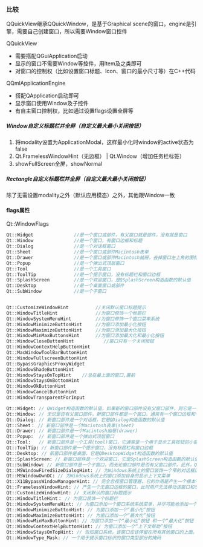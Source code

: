 

### 比较
QQuickView继承QQuickWindow，是基于Graphical scene的窗口。engine是引擎，需要自己创建窗口，所以需要Window窗口控件

QQuickView
- 需要搭配QGuiApplication启动
- 显示的窗口不需要Window等控件，用Item及之类即可
- 对窗口的控制权（比如设置窗口标题、Icon、窗口的最小尺寸等）在C++代码

QQmlApplicationEngine
- 搭配QApplication启动即可
- 显示窗口使用Window及子控件
- 有自主窗口控制权，比如通过设置flags设置全屏等


##### Window自定义标题栏并全屏（自定义最大最小关闭按钮）
1. 将modality设置为ApplicationModal，这样最小化时window的active状态为false
2. Qt.FramelessWindowHint（无边框） | Qt.Window（增加任务栏标签）
3. showFullScreen全屏，showNormal


##### Rectangle自定义标题栏并全屏（自定义最大最小关闭按钮）
除了无需设置modality之外（默认应用模态）之外，其他跟Window一致


#### flags属性
Qt::WindowFlags
```cpp
Qt::Widget               //是一个窗口或部件，有父窗口就是部件，没有就是窗口
Qt::Window               //是一个窗口，有窗口边框和标题
Qt::Dialog               //是一个对话框窗口
Qt::Sheet                //是一个窗口或部件Macintosh表单
Qt::Drawer               //是一个窗口或部件Macintosh抽屉，去掉窗口左上角的图标
Qt::Popup                //是一个弹出式顶层窗口
Qt::Tool                 //是一个工具窗口
Qt::ToolTip              //是一个提示窗口，没有标题栏和窗口边框
Qt::SplashScreen         //是一个欢迎窗口，是QSplashScreen构造函数的默认值
Qt::Desktop              //是一个桌面窗口或部件
Qt::SubWindow            //是一个子窗口


Qt::CustomizeWindowHint          //关闭默认窗口标题提示
Qt::WindowTitleHint              //为窗口修饰一个标题栏
Qt::WindowSystemMenuHint         //为窗口修饰一个窗口菜单系统
Qt::WindowMinimizeButtonHint     //为窗口添加最小化按钮
Qt::WindowMaximizeButtonHint     //为窗口添加最大化按钮
Qt::WindowMinMaxButtonsHint      //为窗口添加最大化和最小化按钮
Qt::WindowCloseButtonHint			//窗口只有一个关闭按钮
Qt::WindowContextHelpButtonHint
Qt::MacWindowToolBarButtonHint
Qt::WindowFullscreenButtonHint
Qt::BypassGraphicsProxyWidget
Qt::WindowShadeButtonHint
Qt::WindowStaysOnTopHint	//总在最上面的窗口,置前
Qt::WindowStaysOnBottomHint
Qt::WindowOkButtonHint
Qt::WindowCancelButtonHint
Qt::WindowTransparentForInput

Qt::Widget: // QWidget构造函数的默认值，如果新的窗口部件没有父窗口部件，则它是一个独立的窗口，否则就是一个子窗口部件
Qt::Window: // 无论是否有父窗口部件，新窗口部件都是一个窗口，通常有一个窗口边框和一个标题栏
Qt::Dialog: // 新窗口部件是一个对话框，它是QDialog构造函数的默认值
Qt::Sheet： // 新窗口部件是一个Macintosh表单(sheet)
Qt::Drawer: // 新窗口部件是一个Macintosh抽屉(drawer)
Qt::Popup:  // 新窗口部件是一个弹出式顶层窗口
Qt::Tool:   // 新窗口部件是一个工具(tool)窗口，它通常是一个用于显示工具按钮的小窗口。如果一个工具窗口有父窗口部件，则它将显示在父窗口的部件上面，否则相当于使用了Qt::WindowStaysOnTopHint提示。
Qt::ToolTip: // 新窗口部件是一个提示窗口，没有标题栏和窗口边框
Qt::Desktop: // 新窗口部件是桌面，它是QDesktopWidget构造函数的默认值
Qt::SplashScreen: // 新窗口部件是一个欢迎窗口，它是SplashScreen构造函数的默认值。
Qt::SubWindow: // 新窗口部件是一个子窗口，而无论窗口部件是否有父窗口部件。此外，Qt还定义了一些控制窗口外观的窗口提示（这些窗口提示仅对顶层窗口有效）
Qt::MSWindowFiredSizeDialogHint: // 为Windows系统上的窗口装饰一个窄的对话框边框，通常这个提示用于固定大小的对话框
Qt::MSWindowOwnDC: // 为Windows系统上的窗口添加自身的显示上下文菜单
Qt::X11BypassWindowManagerHint: // 完全忽视窗口管理器，它的作用是产生一个根本不被管理的无窗口边框的窗口(此时，用户无法使用键盘进行输入，除非手动调用QWidget::activateWindow()函数)
Qt::FramelessWindowHint: // 产生一个无窗口边框的窗口，此时用户无法移动该窗口和改变它的大小
Qt::CustomizeWindowHint: // 关闭默认的窗口标题提示
Qt::WindowTitleHint： // 为窗口装饰一个标题栏
Qt::WindowSystemMenuHint: // 为窗口添加一个窗口系统系统菜单，并尽可能地添加一个关闭按钮
Qt::WindowMinimizeButtonHint: // 为窗口添加一个“最小化”按钮
Qt::WindowMaximizeButtonHint: // 为窗口添加一个“最大化”按钮
Qt::WindowMinMaxButtonHint: // 为窗口添加一个“最小化”按钮 和一个“最大化”按钮
Qt::WindowContextHelpButtonHint: // 为窗口添加一个“上下文帮助”按钮
Qt::WindowStaysOnTopHint: // 告知窗口系统，该窗口应该停留在所有其他窗口的上面。
Qt::WindowType_Mask: // 一个用于提示窗口标识的窗口类型部分的掩码

```